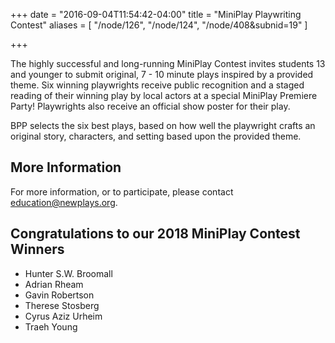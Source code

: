 +++
date = "2016-09-04T11:54:42-04:00"
title = "MiniPlay Playwriting Contest"
aliases = [
    "/node/126",
    "/node/124",
    "/node/408&subnid=19"
]

+++

The highly successful and long-running MiniPlay Contest invites students 13 and younger to submit original, 7 - 10 minute plays inspired by a provided theme. Six winning playwrights receive public recognition and a staged reading of their winning play by local actors at a special MiniPlay Premiere Party! Playwrights also receive an official show poster for their play.

BPP selects the six best plays, based on how well the playwright crafts an original story, characters, and setting based upon the provided theme.

## More Information

For more information, or to participate, please contact <education@newplays.org>.

## Congratulations to our 2018 MiniPlay Contest Winners

* Hunter S.W. Broomall
* Adrian Rheam
* Gavin Robertson
* Therese Stosberg
* Cyrus Aziz Urheim
* Traeh Young  
